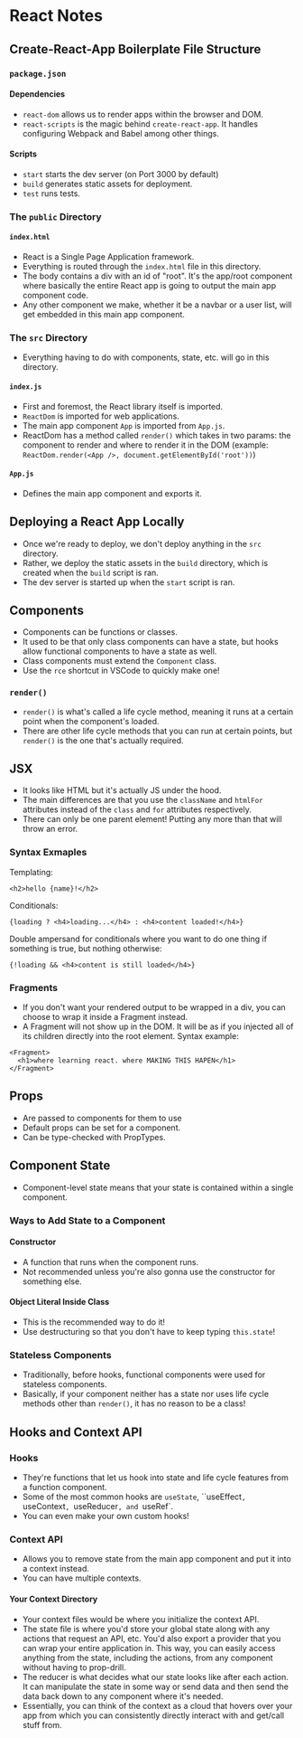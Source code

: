 # React Notes

## Create-React-App Boilerplate File Structure

### `package.json`
#### Dependencies
* `react-dom` allows us to render apps within the browser and DOM.
* `react-scripts` is the magic behind `create-react-app`. It handles configuring Webpack and Babel among other things.
#### Scripts
* `start` starts the dev server (on Port 3000 by default)
* `build` generates static assets for deployment.
* `test` runs tests.

### The `public` Directory
#### `index.html`
* React is a Single Page Application framework.
* Everything is routed through the `index.html` file in this directory.
* The body contains a div with an id of "root". It's the app/root component where basically the entire React app is going to output the main app component code.
* Any other component we make, whether it be a navbar or a user list, will get embedded in this main app component.

### The `src` Directory
* Everything having to do with components, state, etc. will go in this directory.
#### `index.js`
* First and foremost, the React library itself is imported.
* `ReactDom` is imported for web applications.
* The main app component `App` is imported from `App.js`.
* ReactDom has a method called `render()` which takes in two params: the component to render and where to render it in the DOM (example: `ReactDom.render(<App />, document.getElementById('root'))`)
#### `App.js`
* Defines the main app component and exports it.

## Deploying a React App Locally
* Once we're ready to deploy, we don't deploy anything in the `src` directory.
* Rather, we deploy the static assets in the `build` directory, which is created when the `build` script is ran.
* The dev server is started up when the `start` script is ran.

## Components
* Components can be functions or classes.
* It used to be that only class components can have a state, but hooks allow functional components to have a state as well.
* Class components must extend the `Component` class.
* Use the `rce` shortcut in VSCode to quickly make one!
### `render()`
* `render()` is what's called a life cycle method, meaning it runs at a certain point when the component's loaded.
* There are other life cycle methods that you can run at certain points, but `render()` is the one that's actually required.

## JSX
* It looks like HTML but it's actually JS under the hood.
* The main differences are that you use the `className` and `htmlFor` attributes instead of the `class` and `for` attributes respectively.
* There can only be one parent element! Putting any more than that will throw an error.
### Syntax Exmaples
Templating:
```
<h2>hello {name}!</h2>
```
Conditionals:
```
{loading ? <h4>loading...</h4> : <h4>content loaded!</h4>}
```
Double ampersand for conditionals where you want to do one thing if something is true, but nothing otherwise:
```
{!loading && <h4>content is still loaded</h4>}
```
### Fragments
* If you don't want your rendered output to be wrapped in a div, you can choose to wrap it inside a Fragment instead.
* A Fragment will not show up in the DOM. It will be as if you injected all of its children directly into the root element.
Syntax example:
```
<Fragment>
  <h1>where learning react. where MAKING THIS HAPEN</h1>
</Fragment>
```

## Props
* Are passed to components for them to use
* Default props can be set for a component.
* Can be type-checked with PropTypes.

## Component State
* Component-level state means that your state is contained within a single component.
### Ways to Add State to a Component
#### Constructor
* A function that runs when the component runs.
* Not recommended unless you're also gonna use the constructor for something else.
#### Object Literal Inside Class
* This is the recommended way to do it!
* Use destructuring so that you don't have to keep typing `this.state`!
### Stateless Components
* Traditionally, before hooks, functional components were used for stateless components.
* Basically, if your component neither has a state nor uses life cycle methods other than `render()`, it has no reason to be a class!

## Hooks and Context API

### Hooks
* They're functions that let us hook into state and life cycle features from a function component.
* Some of the most common hooks are `useState`, ``useEffect`, `useContext`, `useReducer`, and `useRef`.
* You can even make your own custom hooks!

### Context API
* Allows you to remove state from the main app component and put it into a context instead.
* You can have multiple contexts.
#### Your Context Directory
* Your context files would be where you initialize the context API.
* The state file is where you'd store your global state along with any actions that request an API, etc. You'd also export a provider that you can wrap your entire application in. This way, you can easily access anything from the state, including the actions, from any component without having to prop-drill.
* The reducer is what decides what our state looks like after each action. It can manipulate the state in some way or send data and then send the data back down to any component where it's needed.
* Essentially, you can think of the context as a cloud that hovers over your app from which you can consistently directly interact with and get/call stuff from.
